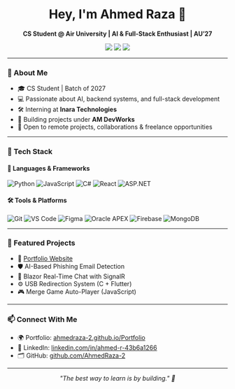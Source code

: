<h1 align="center">Hey, I'm Ahmed Raza 👋</h1>
<p align="center">
  <strong>CS Student @ Air University | AI & Full-Stack Enthusiast | AU’27</strong>
</p>

<p align="center">
  <a href="https://github.com/AhmedRaza-2"><img src="https://img.shields.io/github/followers/AhmedRaza-2?label=GitHub&style=for-the-badge&logo=github" /></a>
  <a href="https://www.linkedin.com/in/ahmed-r-43b6a1266/"><img src="https://img.shields.io/badge/LinkedIn-Connect-blue?style=for-the-badge&logo=linkedin" /></a>
  <a href="https://ahmedraza-2.github.io/Portfolio/"><img src="https://img.shields.io/badge/Portfolio-Live-green?style=for-the-badge&logo=githubpages" /></a>
</p>

---

### 🧠 About Me

- 🎓 CS Student | Batch of 2027  
- 💻 Passionate about AI, backend systems, and full-stack development  
- 🛠️ Interning at **Inara Technologies**  
- 🧪 Building projects under **AM DevWorks**  
- 🤝 Open to remote projects, collaborations & freelance opportunities

---

### 🔧 Tech Stack

#### 💬 Languages & Frameworks  
![Python](https://img.shields.io/badge/Python-3776AB?style=for-the-badge&logo=python&logoColor=white)
![JavaScript](https://img.shields.io/badge/JavaScript-F7DF1E?style=for-the-badge&logo=javascript&logoColor=black)
![C#](https://img.shields.io/badge/C%23-68217A?style=for-the-badge&logo=c-sharp&logoColor=white)
![React](https://img.shields.io/badge/React-20232a?style=for-the-badge&logo=react&logoColor=61dafb)
![ASP.NET](https://img.shields.io/badge/ASP.NET-512BD4?style=for-the-badge&logo=.net&logoColor=white)

#### 🛠 Tools & Platforms  
![Git](https://img.shields.io/badge/Git-F05032?style=for-the-badge&logo=git&logoColor=white)
![VS Code](https://img.shields.io/badge/VS%20Code-007ACC?style=for-the-badge&logo=visual-studio-code&logoColor=white)
![Figma](https://img.shields.io/badge/Figma-1E1E1E?style=for-the-badge&logo=figma)
![Oracle APEX](https://img.shields.io/badge/Oracle_APEX-F80000?style=for-the-badge&logo=oracle&logoColor=white)
![Firebase](https://img.shields.io/badge/Firebase-FFCA28?style=for-the-badge&logo=firebase&logoColor=black)
![MongoDB](https://img.shields.io/badge/MongoDB-4DB33D?style=for-the-badge&logo=mongodb&logoColor=white)

---

### 📁 Featured Projects

- 🔗 [Portfolio Website](https://ahmedraza-2.github.io/Portfolio/)  
- 🛡️ AI-Based Phishing Email Detection  
- 💬 Blazor Real-Time Chat with SignalR  
- ⚙️ USB Redirection System (C + Flutter)  
- 🎮 Merge Game Auto-Player (JavaScript)

---

### 📫 Connect With Me

- 🌍 Portfolio: [ahmedraza-2.github.io/Portfolio](https://ahmedraza-2.github.io/Portfolio/)
- 💼 LinkedIn: [linkedin.com/in/ahmed-r-43b6a1266](https://www.linkedin.com/in/ahmed-r-43b6a1266/)
- 🗂️ GitHub: [github.com/AhmedRaza-2](https://github.com/AhmedRaza-2)

---

<p align="center">
  <em>"The best way to learn is by building." 🚀</em>
</p>
